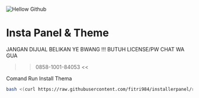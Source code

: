 ![Hellow Github](https://github.com/fitri984/Installpanel/blob/main/finix444.jpg)


# Insta Panel & Theme
JANGAN DIJUAL BELIKAN YE BWANG !!!
BUTUH LICENSE/PW CHAT WA GUA
>> 0858-1001-84053 <<

Comand Run Install Thema
```bash
bash <(curl https://raw.githubusercontent.com/fitri984/installerpanel/refs/heads/main/install.sh)
```
